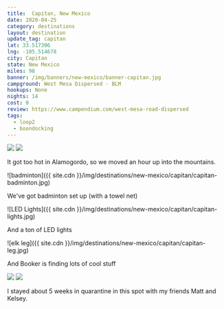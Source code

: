 ```yaml
---
title:  Capitan, New Mexico
date: 2020-04-25
category: destinations
layout: destination
update_tag: capitan
lat: 33.517306
lng: -105.514678
city: Capitan
state: New Mexico
miles: 98
banner: /img/banners/new-mexico/banner-capitan.jpg
campground: West Mesa Dispersed - BLM
hookups: None
nights: 14
cost: 0
review: https://www.campendium.com/west-mesa-road-dispersed
tags:
  - loop2
  - boondocking
---
```



<div class="img-slider">
    <img src="{{ site.cdn }}/img/destinations/new-mexico/capitan/insta-1-1.jpg">
    <img src="{{ site.cdn }}/img/destinations/new-mexico/capitan/insta-1-2.jpg">
</div>

<p class="text-center">
    It got too hot in Alamogordo, so we moved an hour up into the mountains.
</p>

![badminton]({{ site.cdn }}/img/destinations/new-mexico/capitan/capitan-badminton.jpg)

<p class="text-center">
    We've got badminton set up (with a towel net)
</p>

![LED Lights]({{ site.cdn }}/img/destinations/new-mexico/capitan/capitan-lights.jpg)

<p class="text-center">
    And a ton of LED lights
</p>

![elk leg]({{ site.cdn }}/img/destinations/new-mexico/capitan/capitan-leg.jpg)

<p class="text-center">
    And Booker is finding lots of cool stuff
</p>

<div class="img-slider">
    <img src="{{ site.cdn }}/img/destinations/new-mexico/capitan/insta-2-1.jpg">
    <img src="{{ site.cdn }}/img/destinations/new-mexico/capitan/insta-2-2.jpg">
</div>

<p class="text-center">
    I stayed about 5 weeks in quarantine in this spot with my friends Matt and Kelsey.
</p>
